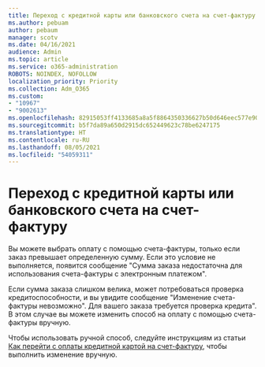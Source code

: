 ```yaml
---
title: Переход с кредитной карты или банковского счета на счет-фактуру
ms.author: pebuam
author: pebaum
manager: scotv
ms.date: 04/16/2021
audience: Admin
ms.topic: article
ms.service: o365-administration
ROBOTS: NOINDEX, NOFOLLOW
localization_priority: Priority
ms.collection: Adm_O365
ms.custom:
- "10967"
- "9002613"
ms.openlocfilehash: 82915053ff4133685a8a5f8864350336627b50d646eec577e9077cdd6fdfee5c
ms.sourcegitcommit: b5f7da89a650d2915dc652449623c78be6247175
ms.translationtype: HT
ms.contentlocale: ru-RU
ms.lasthandoff: 08/05/2021
ms.locfileid: "54059311"
---
```

# <a name="change-from-credit-card-or-bank-account-payments-to-invoice"></a>Переход с кредитной карты или банковского счета на счет-фактуру

Вы можете выбрать оплату с помощью счета-фактуры, только если заказ превышает определенную сумму. Если это условие не выполняется, появится сообщение "Сумма заказа недостаточна для использования счета-фактуры с электронным платежом". 

Если сумма заказа слишком велика, может потребоваться проверка кредитоспособности, и вы увидите сообщение "Изменение счета-фактуры невозможно". Для вашего заказа требуется проверка кредита". В этом случае вы можете изменить способ на оплату с помощью счета-фактуры вручную. 

Чтобы использовать ручной способ, следуйте инструкциям из статьи [Как перейти с оплаты кредитной картой на счет-фактуру](https://docs.microsoft.com/alchemyinsights/how-do-i-change-from-credit-card-payments-to-invoice), чтобы выполнить изменение вручную.